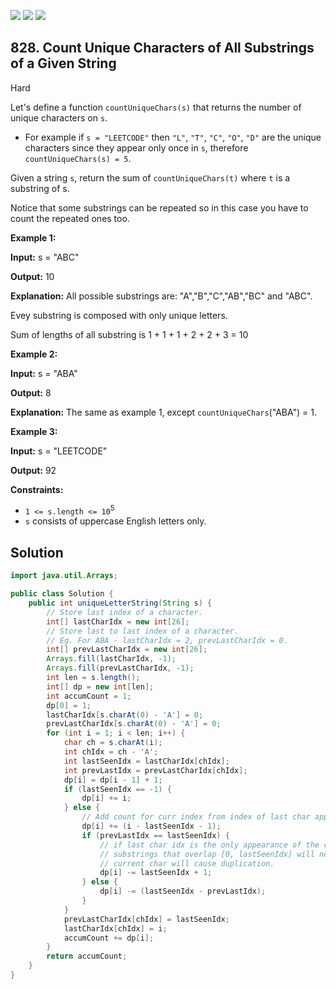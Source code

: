 [![](https://img.shields.io/github/stars/javadev/LeetCode-in-Java?label=Stars&style=flat-square)](https://github.com/javadev/LeetCode-in-Java)
[![](https://img.shields.io/github/forks/javadev/LeetCode-in-Java?label=Fork%20me%20on%20GitHub%20&style=flat-square)](https://github.com/javadev/LeetCode-in-Java/fork)
[![](https://img.shields.io/badge/-LeetCode%20in%20Kotlin-blue?style=flat-square)](https://github.com/javadev/LeetCode-in-Kotlin)

## 828\. Count Unique Characters of All Substrings of a Given String

Hard

Let's define a function `countUniqueChars(s)` that returns the number of unique characters on `s`.

*   For example if `s = "LEETCODE"` then `"L"`, `"T"`, `"C"`, `"O"`, `"D"` are the unique characters since they appear only once in `s`, therefore `countUniqueChars(s) = 5`.

Given a string `s`, return the sum of `countUniqueChars(t)` where `t` is a substring of s.

Notice that some substrings can be repeated so in this case you have to count the repeated ones too.

**Example 1:**

**Input:** s = "ABC"

**Output:** 10

**Explanation:** All possible substrings are: "A","B","C","AB","BC" and "ABC". 

Evey substring is composed with only unique letters. 

Sum of lengths of all substring is 1 + 1 + 1 + 2 + 2 + 3 = 10

**Example 2:**

**Input:** s = "ABA"

**Output:** 8

**Explanation:** The same as example 1, except `countUniqueChars`("ABA") = 1.

**Example 3:**

**Input:** s = "LEETCODE"

**Output:** 92

**Constraints:**

*   `1 <= s.length <= 10`<sup>5</sup>
*   `s` consists of uppercase English letters only.

## Solution

```java
import java.util.Arrays;

public class Solution {
    public int uniqueLetterString(String s) {
        // Store last index of a character.
        int[] lastCharIdx = new int[26];
        // Store last to last index of a character.
        // Eg. For ABA - lastCharIdx = 2, prevLastCharIdx = 0.
        int[] prevLastCharIdx = new int[26];
        Arrays.fill(lastCharIdx, -1);
        Arrays.fill(prevLastCharIdx, -1);
        int len = s.length();
        int[] dp = new int[len];
        int accumCount = 1;
        dp[0] = 1;
        lastCharIdx[s.charAt(0) - 'A'] = 0;
        prevLastCharIdx[s.charAt(0) - 'A'] = 0;
        for (int i = 1; i < len; i++) {
            char ch = s.charAt(i);
            int chIdx = ch - 'A';
            int lastSeenIdx = lastCharIdx[chIdx];
            int prevLastIdx = prevLastCharIdx[chIdx];
            dp[i] = dp[i - 1] + 1;
            if (lastSeenIdx == -1) {
                dp[i] += i;
            } else {
                // Add count for curr index from index of last char appearance.
                dp[i] += (i - lastSeenIdx - 1);
                if (prevLastIdx == lastSeenIdx) {
                    // if last char idx is the only appearance of the char from left so far,
                    // substrings that overlap [0, lastSeenIdx] will need count to be discounted, as
                    // current char will cause duplication.
                    dp[i] -= lastSeenIdx + 1;
                } else {
                    dp[i] -= (lastSeenIdx - prevLastIdx);
                }
            }
            prevLastCharIdx[chIdx] = lastSeenIdx;
            lastCharIdx[chIdx] = i;
            accumCount += dp[i];
        }
        return accumCount;
    }
}
```